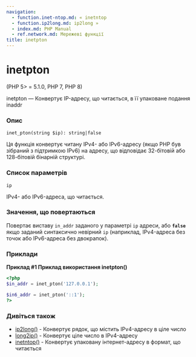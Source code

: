 ```yaml
---
navigation:
  - function.inet-ntop.md: « inetntop
  - function.ip2long.md: ip2long »
  - index.md: PHP Manual
  - ref.network.md: Мережеві функції
title: inetpton
---
```

# inetpton

(PHP 5> = 5.1.0, PHP 7, PHP 8)

inetpton — Конвертує IP-адресу, що читається, в її упаковане подання inaddr

### Опис

```methodsynopsis
inet_pton(string $ip): string|false
```

Ця функція конвертує читану IPv4- або IPv6-адресу (якщо PHP був зібраний з підтримкою IPv6) на адресу, що відповідає 32-бітовій або 128-бітовій бінарній структурі.

### Список параметрів

`ip`

IPv4- або IPv6-адреса, що читається.

### Значення, що повертаються

Повертає виставу `in_addr` заданого у параметрі `ip` адреси, або **`false`** якщо заданий синтаксично невірний `ip` (наприклад, IPv4-адреса без точок або IPv6-адреса без двокрапок).

### Приклади

**Приклад #1 Приклад використання **inetpton()****

```php
<?php
$in_addr = inet_pton('127.0.0.1');

$in6_addr = inet_pton('::1');
?>
```

### Дивіться також

-   [ip2long()](function.ip2long.md) - Конвертує рядок, що містить IPv4-адресу в ціле число
-   [long2ip()](function.long2ip.md) - Конвертує ціле число в IPv4-адресу
-   [inetntop()](function.inet-ntop.md) - Конвертує упаковану інтернет-адресу в формат, що читається
